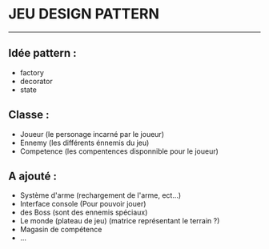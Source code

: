 # JEU DESIGN PATTERN

-----------------------------------

## Idée pattern :
 - factory
 - decorator
 - state

## Classe :
- Joueur (le personage incarné par le joueur)
- Ennemy (les différents énnemis du jeu)
- Competence (les compentences disponnible pour le joueur)

## A ajouté :
- Système d'arme (rechargement de l'arme, ect...)
- Interface console (Pour pouvoir jouer)
- des Boss (sont des ennemis spéciaux)
- Le monde (plateau de jeu) (matrice représentant le terrain ?)
- Magasin de compétence
- ...